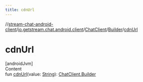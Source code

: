 ```yaml
---
title: cdnUrl
---
```

//[stream-chat-android-client](../../../../index.md)/[io.getstream.chat.android.client](../../index.md)/[ChatClient](../index.md)/[Builder](index.md)/[cdnUrl](cdnUrl.md)



# cdnUrl  
[androidJvm]  
Content  
fun [cdnUrl](cdnUrl.md)(value: [String](https://kotlinlang.org/api/latest/jvm/stdlib/kotlin/-string/index.html)): [ChatClient.Builder](index.md)  



